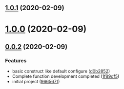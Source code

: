 ## [1.0.1](https://github.com/vortesnail/qier-progress/compare/v1.0.0...v1.0.1) (2020-02-09)



# [1.0.0](https://github.com/vortesnail/qier-progress/compare/v0.0.2...v1.0.0) (2020-02-09)



## [0.0.2](https://github.com/vortesnail/qier-progress/compare/9665671be92abbf2b26c4782a38f1183184ba292...v0.0.2) (2020-02-09)


### Features

* basic construct like default configure ([d0b2852](https://github.com/vortesnail/qier-progress/commit/d0b285213122155fece5428102eb370c2a539043))
* Complete function development completed ([1f89df5](https://github.com/vortesnail/qier-progress/commit/1f89df516682c7ddc056ddbb550bb9d3c32a1344))
* initial project ([9665671](https://github.com/vortesnail/qier-progress/commit/9665671be92abbf2b26c4782a38f1183184ba292))



